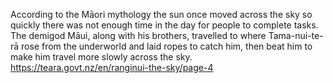 According to the Māori mythology the sun once moved across the sky so quickly there was not enough time in the day for people to complete tasks. The demigod Māui, along with his brothers, travelled to where Tama-nui-te-rā rose from the underworld and laid ropes to catch him, then beat him to make him travel more slowly across the sky.
https://teara.govt.nz/en/ranginui-the-sky/page-4
